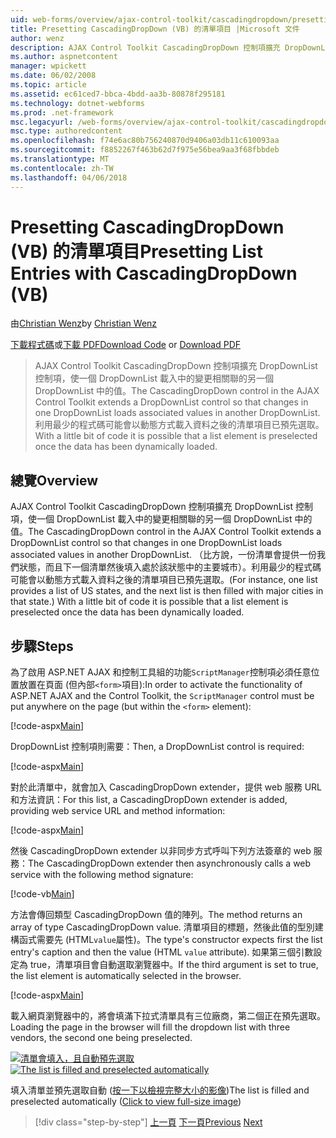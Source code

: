```yaml
---
uid: web-forms/overview/ajax-control-toolkit/cascadingdropdown/presetting-list-entries-with-cascadingdropdown-vb
title: Presetting CascadingDropDown (VB) 的清單項目 |Microsoft 文件
author: wenz
description: AJAX Control Toolkit CascadingDropDown 控制項擴充 DropDownList 控制項，使一個 DropDownList 載入中的變更相關聯 anoth 中的值...
ms.author: aspnetcontent
manager: wpickett
ms.date: 06/02/2008
ms.topic: article
ms.assetid: ec61ced7-bbca-4bdd-aa3b-80878f295181
ms.technology: dotnet-webforms
ms.prod: .net-framework
msc.legacyurl: /web-forms/overview/ajax-control-toolkit/cascadingdropdown/presetting-list-entries-with-cascadingdropdown-vb
msc.type: authoredcontent
ms.openlocfilehash: f74e6ac80b756240870d9406a03db11c610093aa
ms.sourcegitcommit: f8852267f463b62d7f975e56bea9aa3f68fbbdeb
ms.translationtype: MT
ms.contentlocale: zh-TW
ms.lasthandoff: 04/06/2018
---
```

<a name="presetting-list-entries-with-cascadingdropdown-vb"></a><span data-ttu-id="03b84-103">Presetting CascadingDropDown (VB) 的清單項目</span><span class="sxs-lookup"><span data-stu-id="03b84-103">Presetting List Entries with CascadingDropDown (VB)</span></span>
====================
<span data-ttu-id="03b84-104">由[Christian Wenz](https://github.com/wenz)</span><span class="sxs-lookup"><span data-stu-id="03b84-104">by [Christian Wenz](https://github.com/wenz)</span></span>

<span data-ttu-id="03b84-105">[下載程式碼](http://download.microsoft.com/download/9/0/7/907760b1-2c60-4f81-aeb6-ca416a573b0d/cascadingdropdown2.vb.zip)或[下載 PDF](http://download.microsoft.com/download/2/d/c/2dc10e34-6983-41d4-9c08-f78f5387d32b/CascadingDropDown2VB.pdf)</span><span class="sxs-lookup"><span data-stu-id="03b84-105">[Download Code](http://download.microsoft.com/download/9/0/7/907760b1-2c60-4f81-aeb6-ca416a573b0d/cascadingdropdown2.vb.zip) or [Download PDF](http://download.microsoft.com/download/2/d/c/2dc10e34-6983-41d4-9c08-f78f5387d32b/CascadingDropDown2VB.pdf)</span></span>

> <span data-ttu-id="03b84-106">AJAX Control Toolkit CascadingDropDown 控制項擴充 DropDownList 控制項，使一個 DropDownList 載入中的變更相關聯的另一個 DropDownList 中的值。</span><span class="sxs-lookup"><span data-stu-id="03b84-106">The CascadingDropDown control in the AJAX Control Toolkit extends a DropDownList control so that changes in one DropDownList loads associated values in another DropDownList.</span></span> <span data-ttu-id="03b84-107">利用最少的程式碼可能會以動態方式載入資料之後的清單項目已預先選取。</span><span class="sxs-lookup"><span data-stu-id="03b84-107">With a little bit of code it is possible that a list element is preselected once the data has been dynamically loaded.</span></span>


## <a name="overview"></a><span data-ttu-id="03b84-108">總覽</span><span class="sxs-lookup"><span data-stu-id="03b84-108">Overview</span></span>

<span data-ttu-id="03b84-109">AJAX Control Toolkit CascadingDropDown 控制項擴充 DropDownList 控制項，使一個 DropDownList 載入中的變更相關聯的另一個 DropDownList 中的值。</span><span class="sxs-lookup"><span data-stu-id="03b84-109">The CascadingDropDown control in the AJAX Control Toolkit extends a DropDownList control so that changes in one DropDownList loads associated values in another DropDownList.</span></span> <span data-ttu-id="03b84-110">（比方說，一份清單會提供一份我們狀態，而且下一個清單然後填入處於該狀態中的主要城市）。利用最少的程式碼可能會以動態方式載入資料之後的清單項目已預先選取。</span><span class="sxs-lookup"><span data-stu-id="03b84-110">(For instance, one list provides a list of US states, and the next list is then filled with major cities in that state.) With a little bit of code it is possible that a list element is preselected once the data has been dynamically loaded.</span></span>

## <a name="steps"></a><span data-ttu-id="03b84-111">步驟</span><span class="sxs-lookup"><span data-stu-id="03b84-111">Steps</span></span>

<span data-ttu-id="03b84-112">為了啟用 ASP.NET AJAX 和控制工具組的功能`ScriptManager`控制項必須任意位置放置在頁面 (但內部`<form>`項目):</span><span class="sxs-lookup"><span data-stu-id="03b84-112">In order to activate the functionality of ASP.NET AJAX and the Control Toolkit, the `ScriptManager` control must be put anywhere on the page (but within the `<form>` element):</span></span>

[!code-aspx[Main](presetting-list-entries-with-cascadingdropdown-vb/samples/sample1.aspx)]

<span data-ttu-id="03b84-113">DropDownList 控制項則需要：</span><span class="sxs-lookup"><span data-stu-id="03b84-113">Then, a DropDownList control is required:</span></span>

[!code-aspx[Main](presetting-list-entries-with-cascadingdropdown-vb/samples/sample2.aspx)]

<span data-ttu-id="03b84-114">對於此清單中，就會加入 CascadingDropDown extender，提供 web 服務 URL 和方法資訊：</span><span class="sxs-lookup"><span data-stu-id="03b84-114">For this list, a CascadingDropDown extender is added, providing web service URL and method information:</span></span>

[!code-aspx[Main](presetting-list-entries-with-cascadingdropdown-vb/samples/sample3.aspx)]

<span data-ttu-id="03b84-115">然後 CascadingDropDown extender 以非同步方式呼叫下列方法簽章的 web 服務：</span><span class="sxs-lookup"><span data-stu-id="03b84-115">The CascadingDropDown extender then asynchronously calls a web service with the following method signature:</span></span>

[!code-vb[Main](presetting-list-entries-with-cascadingdropdown-vb/samples/sample4.vb)]

<span data-ttu-id="03b84-116">方法會傳回類型 CascadingDropDown 值的陣列。</span><span class="sxs-lookup"><span data-stu-id="03b84-116">The method returns an array of type CascadingDropDown value.</span></span> <span data-ttu-id="03b84-117">清單項目的標題，然後此值的型別建構函式需要先 (HTML`value`屬性)。</span><span class="sxs-lookup"><span data-stu-id="03b84-117">The type's constructor expects first the list entry's caption and then the value (HTML `value` attribute).</span></span> <span data-ttu-id="03b84-118">如果第三個引數設定為 true，清單項目會自動選取瀏覽器中。</span><span class="sxs-lookup"><span data-stu-id="03b84-118">If the third argument is set to true, the list element is automatically selected in the browser.</span></span>

[!code-aspx[Main](presetting-list-entries-with-cascadingdropdown-vb/samples/sample5.aspx)]

<span data-ttu-id="03b84-119">載入網頁瀏覽器中的，將會填滿下拉式清單具有三位廠商，第二個正在預先選取。</span><span class="sxs-lookup"><span data-stu-id="03b84-119">Loading the page in the browser will fill the dropdown list with three vendors, the second one being preselected.</span></span>


<span data-ttu-id="03b84-120">[![清單會填入，且自動預先選取](presetting-list-entries-with-cascadingdropdown-vb/_static/image2.png)](presetting-list-entries-with-cascadingdropdown-vb/_static/image1.png)</span><span class="sxs-lookup"><span data-stu-id="03b84-120">[![The list is filled and preselected automatically](presetting-list-entries-with-cascadingdropdown-vb/_static/image2.png)](presetting-list-entries-with-cascadingdropdown-vb/_static/image1.png)</span></span>

<span data-ttu-id="03b84-121">填入清單並預先選取自動 ([按一下以檢視完整大小的影像](presetting-list-entries-with-cascadingdropdown-vb/_static/image3.png))</span><span class="sxs-lookup"><span data-stu-id="03b84-121">The list is filled and preselected automatically ([Click to view full-size image](presetting-list-entries-with-cascadingdropdown-vb/_static/image3.png))</span></span>

> [!div class="step-by-step"]
> <span data-ttu-id="03b84-122">[上一頁](using-cascadingdropdown-with-a-database-vb.md)
> [下一頁](using-auto-postback-with-cascadingdropdown-vb.md)</span><span class="sxs-lookup"><span data-stu-id="03b84-122">[Previous](using-cascadingdropdown-with-a-database-vb.md)
[Next](using-auto-postback-with-cascadingdropdown-vb.md)</span></span>
